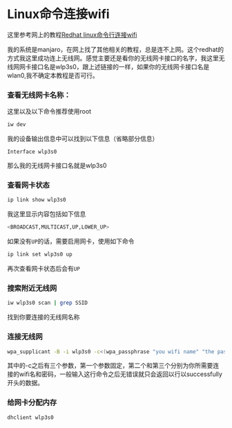 # Linux命令连接wifi

这里参考网上的教程[Redhat linux命令行连接wifi](https://blog.csdn.net/a1106103430/article/details/89501597)

我的系统是manjaro，在网上找了其他相关的教程，总是连不上网。这个redhat的方式我这里成功连上无线网。感觉主要还是看你的无线网卡接口的名字，我这里无线网网卡接口名是wlp3s0，跟上述链接的一样，如果你的无线网卡接口名是wlan0,我不确定本教程是否可行。

### 查看无线网卡名称：

这里以及以下命令推荐使用root

```bash
iw dev
```

我的设备输出信息中可以找到以下信息（省略部分信息）

```
Interface wlp3s0
```

那么我的无线网卡接口名就是wlp3s0

### 查看网卡状态

```bash
ip link show wlp3s0
```

我这里显示内容包括如下信息

```bash
<BROADCAST,MULTICAST,UP,LOWER_UP>
```

如果没有`UP`的话，需要启用网卡，使用如下命令

```bash
ip link set wlp3s0 up
```

再次查看网卡状态后会有`UP`

### 搜索附近无线网

```bash
iw wlp3s0 scan | grep SSID
```

找到你要连接的无线网名称

### 连接无线网

```bash
wpa_supplicant -B -i wlp3s0 -c<(wpa_passphrase "you wifi name" "the password")
```

其中的-c之后有三个参数，第一个参数固定，第二个和第三个分别为你所需要连接的wifi名和密码，一般输入这行命令之后无错误就只会返回以行以successfully开头的数据。

### 给网卡分配内存

```bash
dhclient wlp3s0
```
